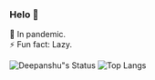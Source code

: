 ### Helo 👋
🌱 In pandemic.  
⚡ Fun fact: Lazy.

![Deepanshu"s Status](https://github-readme-stats.vercel.app/api?username=devblin&show_icons=true&hide_border=true&theme=dark)
![Top Langs](https://github-readme-stats.vercel.app/api/top-langs/?username=devblin&layout=compact&hide=tsql,hack&langs_count=8&hide_border=true&theme=dark)
